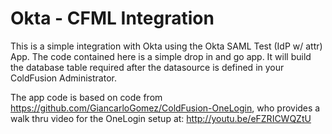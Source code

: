 # Okta - CFML Integration

This is a simple integration with Okta using the Okta SAML Test (IdP w/ attr) App. The code contained here is a simple drop in and go app. It will build the database table required after the datasource is defined in your ColdFusion Administrator.

The app code is based on code from https://github.com/GiancarloGomez/ColdFusion-OneLogin, who provides a walk thru video for the OneLogin setup at: http://youtu.be/eFZRICWQZtU